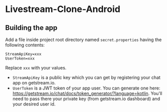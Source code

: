 # Livestream-Clone-Android

## Building the app
Add a file inside project root directory named `secret.properties` having the following contents:
```
StreamApiKey=xxx
UserToken=xxx
```
Replace `xxx` with your values. 

* `StreamApiKey` is a public key which you can get by registering your chat app on getstream.io.
* `UserToken` is a JWT token of your app user. You can generate one here: https://getstream.io/chat/docs/token_generator/?language=kotlin. You'll need to pass there your private key (from getstream.io dashboard) and your desired user id.
